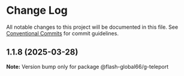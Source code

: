 # Change Log

All notable changes to this project will be documented in this file.
See [Conventional Commits](https://conventionalcommits.org) for commit guidelines.

## 1.1.8 (2025-03-28)

**Note:** Version bump only for package @flash-global66/g-teleport
